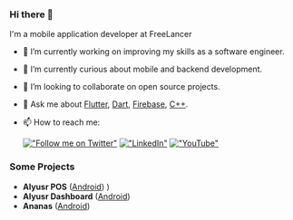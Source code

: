 ### Hi there 👋

I'm a mobile application developer at FreeLancer

- 🔭 I’m currently working on improving my skills as a software engineer.
- 🌱 I’m currently curious about mobile and backend development.
- 👯 I’m looking to collaborate on open source projects.
- 💬 Ask me about [Flutter](https://flutter.dev), [Dart](https://dart.dev), [Firebase](https://firebase.google.com/), [C++](https://www.cplusplus.com/).
- 📫 How to reach me:

	[!["Follow me on Twitter"](https://img.shields.io/twitter/follow/MontaserHa47064?label=Follow%20me)](https://twitter.com/@MontaserHa47064)
  [!["LinkedIn"](https://img.shields.io/badge/LinkedIn-blue?style=flat&logo=linkedin&labelColor=blue)](https://www.linkedin.com/in/montaser-hatem-93057017/)
  [!["YouTube"](https://img.shields.io/youtube/channel/subscribers/UCmyZA8earNxoHfLt2txAJfA?label=montaserhatem2613&style=social)](https://youtube.com/montaserhatem2613)

  
### Some Projects
- **Alyusr POS** ([Android](https://play.google.com/store/apps/details?id=pos.alyusr.com.pos)) )
- **Alyusr Dashboard** ([Android](https://play.google.com/store/apps/details?id=pos.elyusr.manager))
- **Ananas** ([Android](https://www.youtube.com/watch?v=UgIum_tAvVg))

